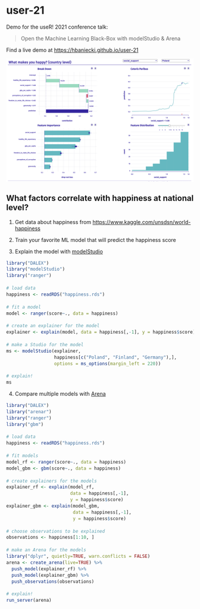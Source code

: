 # user-21

Demo for the useR! 2021 conference talk:

> Open the Machine Learning Black-Box with modelStudio & Arena

Find a live demo at https://hbaniecki.github.io/user-21

![modelStudio](modelStudio.png)

## What factors correlate with happiness at national level?

1. Get data about happiness from 
https://www.kaggle.com/unsdsn/world-happiness

2. Train your favorite ML model that will predict the happiness score

3. Explain the model with [modelStudio](https://github.com/ModelOriented/modelStudio)

```r
library("DALEX")
library("modelStudio")
library("ranger")

# load data
happiness <- readRDS("happiness.rds")

# fit a model
model <- ranger(score~., data = happiness)

# create an explainer for the model  
explainer <- explain(model, data = happiness[,-1], y = happiness$score)

# make a Studio for the model
ms <- modelStudio(explainer,
                  happiness[c("Poland", "Finland", "Germany"),],
                  options = ms_options(margin_left = 220))
                  
# explain!
ms
```

4. Compare multiple models with [Arena](https://arena.drwhy.ai/docs/)

```r
library("DALEX")
library("arenar")
library("ranger")
library("gbm")

# load data
happiness <- readRDS("happiness.rds")

# fit models
model_rf <- ranger(score~., data = happiness)
model_gbm <- gbm(score~., data = happiness)

# create explainers for the models
explainer_rf <- explain(model_rf,
                        data = happiness[,-1],
                        y = happiness$score)
explainer_gbm <- explain(model_gbm,
                         data = happiness[,-1],
                         y = happiness$score)

# choose observations to be explained
observations <- happiness[1:10, ]

# make an Arena for the models
library("dplyr", quietly=TRUE, warn.conflicts = FALSE)
arena <- create_arena(live=TRUE) %>%
  push_model(explainer_rf) %>%
  push_model(explainer_gbm) %>%
  push_observations(observations)

# explain!
run_server(arena)
```

